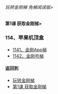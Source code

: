 ###### 玩转金刚梯 免梯阅读版>
#### 第1课 获取金刚梯>

### 114、苹果机顶盒

- [1141、金刚App梯 ](https://github.com/a2zitpro/web/blob/master/LadderFree/LadderGet/Apple/TVBox/LadderApp.md)
- [1142、金刚号梯  ](https://github.com/a2zitpro/web/blob/master/LadderFree/LadderGet/Apple/TVBox/LadderKKID.md)



#### 返回到
- [玩转金刚梯](https://github.com/a2zitpro/web/blob/master/LadderFree/main.md)
- [第1课 获取金刚梯](https://github.com/a2zitpro/web/blob/master/LadderFree/LadderGet/LadderGet.md)






